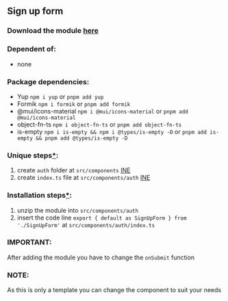 ## Sign up form

### Download the module [here](https://drive.google.com/uc?id=1vD8VHkoR-r7s3rSLcHdt3NQVx-SC9LYw&export=download)

### Dependent of:
- none

### Package dependencies:
- Yup `npm i yup` or `pnpm add yup`
- Formik `npm i formik` or `pnpm add formik`
- @mui/icons-material `npm i @mui/icons-material` or `pnpm add @mui/icons-material`
- object-fn-ts `npm i object-fn-ts` or `pnpm add object-fn-ts`
- is-empty `npm i is-empty && npm i @types/is-empty -D` or `pnpm add is-empty && pnpm add @types/is-empty -D`

### Unique steps[*](https://github.com/Braint-Tech/template-web#unique-steps):
1. create `auth` folder at `src/components` [INE](https://github.com/Braint-Tech/template-web#ine)
1. create `index.ts` file at `src/components/auth` [INE](https://github.com/Braint-Tech/template-web#ine)

### Installation steps[*](https://github.com/Braint-Tech/template-web#installation-steps):
1. unzip the module into `src/components/auth`
1. insert the code line `export { default as SignUpForm } from './SignUpForm'` at `src/components/auth/index.ts`

### IMPORTANT:
After adding the module you have to change the `onSubmit` function

### NOTE:
As this is only a template you can change the component to suit your needs